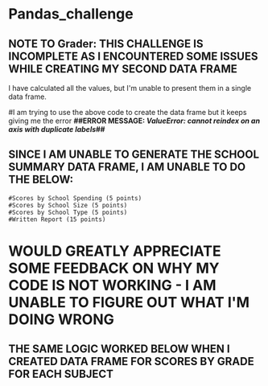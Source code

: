 # Pandas_challenge

## NOTE TO Grader: THIS CHALLENGE IS INCOMPLETE AS I ENCOUNTERED SOME ISSUES WHILE CREATING MY SECOND DATA FRAME ## 

I have calculated all the values, but I'm unable to present them in a single data frame.

#I am trying to use the above code to create the data frame but it keeps giving me the error 
     **##ERROR MESSAGE: *ValueError: cannot reindex on an axis with duplicate labels*##**

## SINCE I AM UNABLE TO GENERATE THE SCHOOL SUMMARY DATA FRAME, I AM UNABLE TO DO THE BELOW: 
    #Scores by School Spending (5 points)
    #Scores by School Size (5 points)
    #Scores by School Type (5 points)
    #Written Report (15 points)

# WOULD GREATLY APPRECIATE SOME FEEDBACK ON WHY MY CODE IS NOT WORKING - I AM UNABLE TO FIGURE OUT WHAT I'M DOING WRONG #
## THE SAME LOGIC WORKED BELOW WHEN I CREATED DATA FRAME FOR SCORES BY GRADE FOR EACH SUBJECT ## 


